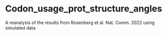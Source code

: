 # Codon_usage_prot_structure_angles
A reanalysis of the results from Rosenberg et al. Nat. Comm. 2022 using simulated data
